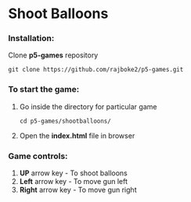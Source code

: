 # Shoot Balloons

### Installation:

  Clone **p5-games** repository
  ~~~
  git clone https://github.com/rajboke2/p5-games.git
   ~~~
    
### To start the game:

1. Go inside the directory for particular game
    ~~~
    cd p5-games/shootballoons/
    ~~~
2. Open the **index.html** file in browser

### Game controls:

1. **UP** arrow key - To shoot balloons
2. **Left** arrow key - To move gun left
3. **Right** arrow key - To move gun right
